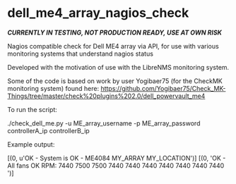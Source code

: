 # dell_me4_array_nagios_check

***CURRENTLY IN TESTING, NOT PRODUCTION READY, USE AT OWN RISK***

Nagios compatible check for Dell ME4 array via API, for use with various monitoring systems that understand nagios status

Developed with the motivation of use with the LibreNMS monitoring system.

Some of the code is based on work by user Yogibaer75 (for the CheckMK monitoring system) found here:
https://github.com/Yogibaer75/Check_MK-Things/tree/master/check%20plugins%202.0/dell_powervault_me4


To run the script:

./check_dell_me.py   -u ME_array_username   -p ME_array_password   controllerA_ip   controllerB_ip 

Example output:

[(0, u'OK - System is OK - ME4084 MY_ARRAY MY_LOCATION')]
[(0, 'OK - All fans OK RPM: 7440 7500 7500 7440 7440 7440 7440 7440 7440 7440 ')]

